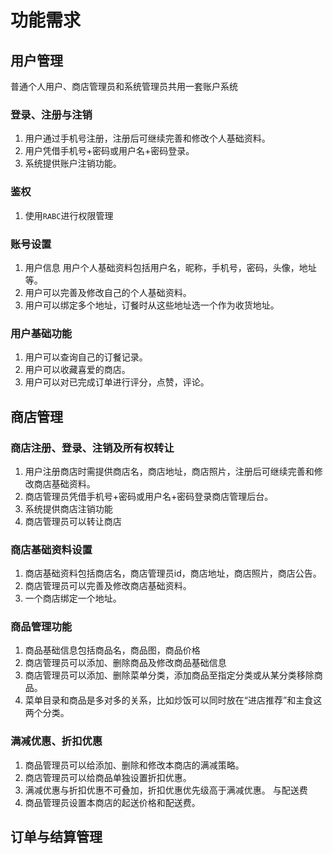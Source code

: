 # 功能需求
## 用户管理
普通个人用户、商店管理员和系统管理员共用一套账户系统
### 登录、注册与注销
1. 用户通过手机号注册，注册后可继续完善和修改个人基础资料。
2. 用户凭借手机号+密码或用户名+密码登录。
3. 系统提供账户注销功能。
### 鉴权
1. 使用`RABC`进行权限管理
###  账号设置
1. 用户信息
用户个人基础资料包括用户名，昵称，手机号，密码，头像，地址等。
2. 用户可以完善及修改自己的个人基础资料。
3. 用户可以绑定多个地址，订餐时从这些地址选一个作为收货地址。
### 用户基础功能
1. 用户可以查询自己的订餐记录。
2. 用户可以收藏喜爱的商店。
3. 用户可以对已完成订单进行评分，点赞，评论。

## 商店管理
### 商店注册、登录、注销及所有权转让
1. 用户注册商店时需提供商店名，商店地址，商店照片，注册后可继续完善和修改商店基础资料。
2. 商店管理员凭借手机号+密码或用户名+密码登录商店管理后台。
3. 系统提供商店注销功能
4. 商店管理员可以转让商店
### 商店基础资料设置
1. 商店基础资料包括商店名，商店管理员id，商店地址，商店照片，商店公告。
2. 商店管理员可以完善及修改商店基础资料。
3. 一个商店绑定一个地址。
### 商品管理功能
1. 商品基础信息包括商品名，商品图，商品价格
2. 商店管理员可以添加、删除商品及修改商品基础信息
3. 商店管理员可以添加、删除菜单分类，添加商品至指定分类或从某分类移除商品。
4. 菜单目录和商品是多对多的关系，比如炒饭可以同时放在“进店推荐”和主食这两个分类。
### 满减优惠、折扣优惠
1. 商品管理员可以给添加、删除和修改本商店的满减策略。
2. 商店管理员可以给商品单独设置折扣优惠。
3. 满减优惠与折扣优惠不可叠加，折扣优惠优先级高于满减优惠。
与配送费
5. 商品管理员设置本商店的起送价格和配送费。
## 订单与结算管理


<!--stackedit_data:
eyJoaXN0b3J5IjpbLTI1NzU2MTExNSwxMTE2NTA3OTY1LDE4MD
k4NjgzMjcsMTMzMDE5NDg5OSwxOTA2NDcwNDkzLDYwMTc4MDc1
MCw0OTM1Mjk0ODMsLTEwNjY1MTU1OTIsLTIwODg3NDY2MTJdfQ
==
-->